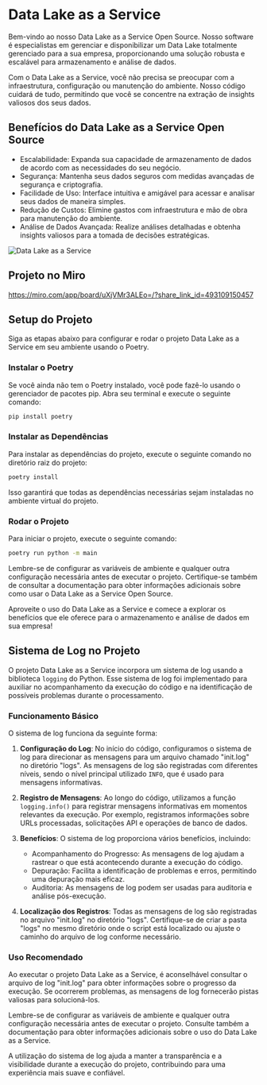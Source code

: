 <!-- Sobre o Serviço -->
# Data Lake as a Service

Bem-vindo ao nosso Data Lake as a Service Open Source. Nosso software é especialistas em gerenciar e disponibilizar um Data Lake totalmente gerenciado para a sua empresa, proporcionando uma solução robusta e escalável para armazenamento e análise de dados.

Com o Data Lake as a Service, você não precisa se preocupar com a infraestrutura, configuração ou manutenção do ambiente. Nosso código cuidará de tudo, permitindo que você se concentre na extração de insights valiosos dos seus dados.

<!-- Benefícios -->
## Benefícios do Data Lake as a Service Open Source

- Escalabilidade: Expanda sua capacidade de armazenamento de dados de acordo com as necessidades do seu negócio.
- Segurança: Mantenha seus dados seguros com medidas avançadas de segurança e criptografia.
- Facilidade de Uso: Interface intuitiva e amigável para acessar e analisar seus dados de maneira simples.
- Redução de Custos: Elimine gastos com infraestrutura e mão de obra para manutenção do ambiente.
- Análise de Dados Avançada: Realize análises detalhadas e obtenha insights valiosos para a tomada de decisões estratégicas.

![Data Lake as a Service](https://dataengineer.help/DLaaS/DLaaS.png)

## Projeto no Miro

https://miro.com/app/board/uXjVMr3ALEo=/?share_link_id=493109150457

<!-- Setup do Projeto -->
## Setup do Projeto

Siga as etapas abaixo para configurar e rodar o projeto Data Lake as a Service em seu ambiente usando o Poetry.

### Instalar o Poetry

Se você ainda não tem o Poetry instalado, você pode fazê-lo usando o gerenciador de pacotes pip. Abra seu terminal e execute o seguinte comando:

```bash
pip install poetry
```

### Instalar as Dependências

Para instalar as dependências do projeto, execute o seguinte comando no diretório raiz do projeto:

```bash
poetry install
```

Isso garantirá que todas as dependências necessárias sejam instaladas no ambiente virtual do projeto.

### Rodar o Projeto
Para iniciar o projeto, execute o seguinte comando:

```bash
poetry run python -m main
```


Lembre-se de configurar as variáveis de ambiente e qualquer outra configuração necessária antes de executar o projeto. Certifique-se também de consultar a documentação para obter informações adicionais sobre como usar o Data Lake as a Service Open Source.

Aproveite o uso do Data Lake as a Service e comece a explorar os benefícios que ele oferece para o armazenamento e análise de dados em sua empresa!

## Sistema de Log no Projeto

O projeto Data Lake as a Service incorpora um sistema de log usando a biblioteca `logging` do Python. Esse sistema de log foi implementado para auxiliar no acompanhamento da execução do código e na identificação de possíveis problemas durante o processamento.

### Funcionamento Básico

O sistema de log funciona da seguinte forma:

1. **Configuração do Log**: No início do código, configuramos o sistema de log para direcionar as mensagens para um arquivo chamado "init.log" no diretório "logs". As mensagens de log são registradas com diferentes níveis, sendo o nível principal utilizado `INFO`, que é usado para mensagens informativas.

2. **Registro de Mensagens**: Ao longo do código, utilizamos a função `logging.info()` para registrar mensagens informativas em momentos relevantes da execução. Por exemplo, registramos informações sobre URLs processadas, solicitações API e operações de banco de dados.

3. **Benefícios**: O sistema de log proporciona vários benefícios, incluindo:
   - Acompanhamento do Progresso: As mensagens de log ajudam a rastrear o que está acontecendo durante a execução do código.
   - Depuração: Facilita a identificação de problemas e erros, permitindo uma depuração mais eficaz.
   - Auditoria: As mensagens de log podem ser usadas para auditoria e análise pós-execução.

4. **Localização dos Registros**: Todas as mensagens de log são registradas no arquivo "init.log" no diretório "logs". Certifique-se de criar a pasta "logs" no mesmo diretório onde o script está localizado ou ajuste o caminho do arquivo de log conforme necessário.

### Uso Recomendado

Ao executar o projeto Data Lake as a Service, é aconselhável consultar o arquivo de log "init.log" para obter informações sobre o progresso da execução. Se ocorrerem problemas, as mensagens de log fornecerão pistas valiosas para solucioná-los.

Lembre-se de configurar as variáveis de ambiente e qualquer outra configuração necessária antes de executar o projeto. Consulte também a documentação para obter informações adicionais sobre o uso do Data Lake as a Service.

A utilização do sistema de log ajuda a manter a transparência e a visibilidade durante a execução do projeto, contribuindo para uma experiência mais suave e confiável.
